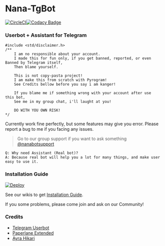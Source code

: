 # Nana-TgBot

[![CircleCI](https://circleci.com/gh/TechnoAyanOfficial/TechnoAyanBOT.svg?style=svg)](https://circleci.com/gh/TechnoAyanOfficial/TechnoAyanBOT)[![Codacy Badge](https://api.codacy.com/project/badge/Grade/aca613ff94154a11b2fc463dda080227)](https://www.codacy.com/manual/TechnoAyanOfficial/TechnoAyanBOT?utm_source=github.com&amp;utm_medium=referral&amp;utm_content=TechnoAyanOfficial/TechnoAyanBOT&amp;utm_campaign=Badge_Grade)
### Userbot + Assistant for Telegram

```
#include <std/disclaimer.h>
/**
	I am no responsible about your account.
	I made this for fun only, if you get banned, reported, or even Banned by Telegram itself,
	Then blame yourself.

	This is not copy-pasta project!
	I am make this from scratch with Pyrogram!
	See Credits bellow before you say i am kanger!

	If you blame me if something wrong with your account after use this bot,
	See me in my group chat, i'll laught at you!

	DO WITH YOU OWN RISK!
*/
```

Currently work fine perfectly, but some features may give you error. Please report a bug to me if you facing any issues.
> Go to our group support if you want to ask something [@nanabotsupport](https://t.me/nanabotsupport)

```
Q: Why need Assistant (Real bot)?
A: Because real bot will help you a lot for many things, and make user easy to use it.
```

### Installation Guide

[![Deploy](https://www.herokucdn.com/deploy/button.svg)](https://heroku.com/deploy?template=https://github.com/legenhand/Nana-Bot)

See our wikis to get [Installation Guide](https://sagita.tech/2020/02/02/tutorial-install-userbot-di-linux-server-nana-bot/).

If you some problems, please come join and ask on our Community!

### Credits

- [Telegram Userbot](https://github.com/RaphielGang/Telegram-UserBot)
- [Paperlane Extended](https://github.com/AvinashReddy3108/PaperplaneExtended)
- [Ayra Hikari](https://github.com/AyraHikari)
